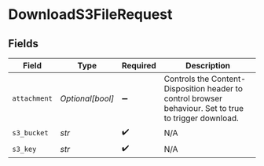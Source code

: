 # DownloadS3FileRequest


## Fields

| Field                                                                                                  | Type                                                                                                   | Required                                                                                               | Description                                                                                            |
| ------------------------------------------------------------------------------------------------------ | ------------------------------------------------------------------------------------------------------ | ------------------------------------------------------------------------------------------------------ | ------------------------------------------------------------------------------------------------------ |
| `attachment`                                                                                           | *Optional[bool]*                                                                                       | :heavy_minus_sign:                                                                                     | Controls the Content-Disposition header to control browser behaviour. Set to true to trigger download. |
| `s3_bucket`                                                                                            | *str*                                                                                                  | :heavy_check_mark:                                                                                     | N/A                                                                                                    |
| `s3_key`                                                                                               | *str*                                                                                                  | :heavy_check_mark:                                                                                     | N/A                                                                                                    |
